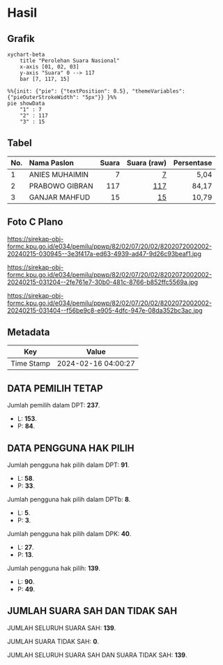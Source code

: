 # Hasil

## Grafik

```mermaid
xychart-beta
    title "Perolehan Suara Nasional"
    x-axis [01, 02, 03]
    y-axis "Suara" 0 --> 117
    bar [7, 117, 15]
```

```mermaid
%%{init: {"pie": {"textPosition": 0.5}, "themeVariables": {"pieOuterStrokeWidth": "5px"}} }%%
pie showData
    "1" : 7
    "2" : 117
    "3" : 15
```

## Tabel

| No. | Nama Paslon    | Suara | Suara (raw) | Persentase |
|:--- |:-------------- | -----:| -----------:| ----------:|
| 1   | ANIES MUHAIMIN | 7     | [7][p-1]    | 5,04       |
| 2   | PRABOWO GIBRAN | 117   | [117][p-2]  | 84,17      |
| 3   | GANJAR MAHFUD  | 15    | [15][p-3]   | 10,79      |


[p-1]: https://github.com/gigit-pemilu/pemilu-2024/blob/main/pilpres/hitung-suara/sub/82-maluku-utara/sub/02-halmahera-tengah/sub/07-weda-tengah/sub/2002-lililef-sawai/sub/002-tps/sub/paslon-1.txt
[p-2]: https://github.com/gigit-pemilu/pemilu-2024/blob/main/pilpres/hitung-suara/sub/82-maluku-utara/sub/02-halmahera-tengah/sub/07-weda-tengah/sub/2002-lililef-sawai/sub/002-tps/sub/paslon-2.txt
[p-3]: https://github.com/gigit-pemilu/pemilu-2024/blob/main/pilpres/hitung-suara/sub/82-maluku-utara/sub/02-halmahera-tengah/sub/07-weda-tengah/sub/2002-lililef-sawai/sub/002-tps/sub/paslon-3.txt

## Foto C Plano

https://sirekap-obj-formc.kpu.go.id/e034/pemilu/ppwp/82/02/07/20/02/8202072002002-20240215-030945--3e3f417a-ed63-4939-ad47-9d26c93beaf1.jpg

https://sirekap-obj-formc.kpu.go.id/e034/pemilu/ppwp/82/02/07/20/02/8202072002002-20240215-031204--2fe761e7-30b0-481c-8766-b852ffc5569a.jpg

https://sirekap-obj-formc.kpu.go.id/e034/pemilu/ppwp/82/02/07/20/02/8202072002002-20240215-031404--f56be9c8-e905-4dfc-947e-08da352bc3ac.jpg


## Metadata

| Key        | Value               |
| ---------- | ------------------- |
| Time Stamp | 2024-02-16 04:00:27 |


## DATA PEMILIH TETAP

Jumlah pemilih dalam DPT: **237**.
 * L: **153**.
 * P: **84**.

## DATA PENGGUNA HAK PILIH

Jumlah pengguna hak pilih dalam DPT: **91**.
 * L: **58**.
 * P: **33**.

Jumlah pengguna hak pilih dalam DPTb: **8**.
 * L: **5**.
 * P: **3**.

Jumlah pengguna hak pilih dalam DPK: **40**.
 * L: **27**.
 * P: **13**.

Jumlah pengguna hak pilih: **139**.
 * L: **90**.
 * P: **49**.

## JUMLAH SUARA SAH DAN TIDAK SAH

JUMLAH SELURUH SUARA SAH: **139**.

JUMLAH SUARA TIDAK SAH: **0**.

JUMLAH SELURUH SUARA SAH DAN SUARA TIDAK SAH: **139**.


